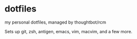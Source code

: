 # dotfiles
my personal dotfiles, managed by thoughtbot/rcm

Sets up git, zsh, antigen, emacs, vim, macvim, and a few more.

